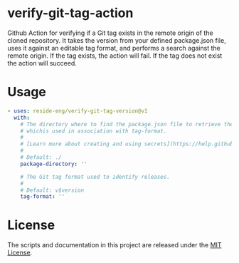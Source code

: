 # verify-git-tag-action

Github Action for verifying if a Git tag exists in the remote origin of the cloned repository. It takes the version from your defined package.json file, uses it against an editable tag format, and performs a search against the remote origin. If the tag exists, the action will fail. If the tag does not exist the action will succeed.

# Usage

<!-- start usage -->
<!-- Warning: Content between these comments is auto-generated. Do NOT manually edit. -->
```yaml
- uses: reside-eng/verify-git-tag-version@v1
  with:
    # The directory where to find the package.json file to retrieve the version
    # whichis used in association with tag-format.
    #
    # [Learn more about creating and using secrets](https://help.github.com/en/actions)
    #
    # Default: ./
    package-directory: ''

    # The Git tag format used to identify releases.
    #
    # Default: v$version
    tag-format: ''
```
<!-- end usage -->

# License

The scripts and documentation in this project are released under the [MIT License](LICENSE).
